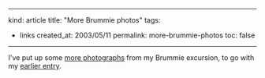 -----
kind: article
title: "More Brummie photos"
tags:
- links
created_at: 2003/05/11
permalink: more-brummie-photos
toc: false
-----

<p>I've put up some <a href="http://www.rousette.org.uk/mt-static/wingsopenwide/archives/cat_deregeneration.html" title="Wings Open Wide">more photographs</a> from my Brummie excursion, to go with my <a href="http://www.rousette.org.uk/blog/archives/re-degeneration/" title="De/Regeneration">earlier entry</a>.</p>


